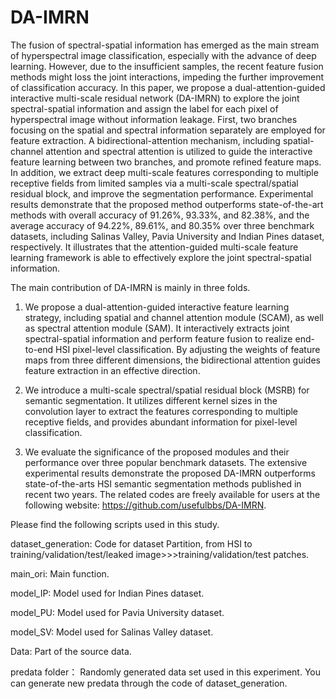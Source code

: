 # DA-IMRN
The fusion of spectral-spatial information has emerged as the main stream of hyperspectral image classification, especially with the advance of deep learning. However, due to the insufficient samples, the recent feature fusion methods might loss the joint interactions, impeding the further improvement of classification accuracy. In this paper, we propose a dual-attention-guided interactive multi-scale residual network (DA-IMRN) to explore the joint spectral-spatial information and assign the label for each pixel of hyperspectral image without information leakage. First, two branches focusing on the spatial and spectral information separately are employed for feature extraction. A bidirectional-attention mechanism, including spatial-channel attention and spectral attention is utilized to guide the interactive feature learning between two branches, and promote refined feature maps. In addition, we extract deep multi-scale features corresponding to multiple receptive fields from limited samples via a multi-scale spectral/spatial residual block, and improve the segmentation performance. Experimental results demonstrate that the proposed method outperforms state-of-the-art methods with overall accuracy of 91.26%, 93.33%, and 82.38%, and the average accuracy of 94.22%, 89.61%, and 80.35% over three benchmark datasets, including Salinas Valley, Pavia University and Indian Pines dataset, respectively. It illustrates that the attention-guided multi-scale feature learning framework is able to effectively explore the joint spectral-spatial information.

The main contribution of DA-IMRN is mainly in three folds. 
1) We propose a dual-attention-guided interactive feature learning strategy, including spatial and channel attention module (SCAM), as well as spectral attention module (SAM). It interactively extracts joint spectral-spatial information and perform feature fusion to realize end-to-end HSI pixel-level classification. By adjusting the weights of feature maps from three different dimensions, the bidirectional attention guides feature extraction in an effective direction.

2) We introduce a multi-scale spectral/spatial residual block (MSRB) for semantic segmentation. It utilizes different kernel sizes in the convolution layer to extract the features corresponding to multiple receptive fields, and provides abundant information for pixel-level classification.

3) We evaluate the significance of the proposed modules and their performance over three popular benchmark datasets. The extensive experimental results demonstrate the proposed DA-IMRN outperforms state-of-the-arts HSI semantic segmentation methods published in recent two years. The related codes are freely available for users at the following website: https://github.com/usefulbbs/DA-IMRN. 


Please find the following scripts used in this study.

dataset_generation: Code for dataset Partition, from HSI to training/validation/test/leaked image>>>training/validation/test patches.

main_ori: Main function.

model_IP: Model used for Indian Pines dataset.

model_PU: Model used for Pavia University dataset.

model_SV: Model used for Salinas Valley dataset.

Data: Part of the source data.

predata folder： Randomly generated data set used in this experiment. You can generate new predata through the code of dataset_generation.
